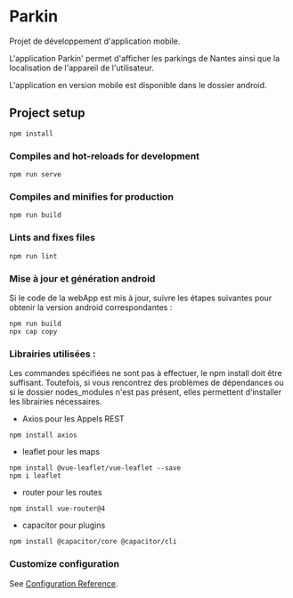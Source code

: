# Parkin

Projet de développement d'application mobile.

L'application Parkin' permet d'afficher les parkings de Nantes ainsi que la localisation de l'appareil de l'utilisateur.

L'application en version mobile est disponible dans le dossier android. 

## Project setup
```
npm install
```

### Compiles and hot-reloads for development
```
npm run serve
```

### Compiles and minifies for production
```
npm run build
```

### Lints and fixes files
```
npm run lint
```

### Mise à jour et génération android

Si le code de la webApp est mis à jour, suivre les étapes suivantes pour obtenir la version android correspondantes : 
```
npm run build
npx cap copy
```

### Librairies utilisées : 

Les commandes spécifiées ne sont pas à effectuer, le npm install doit être suffisant. Toutefois, si vous rencontrez des problèmes de dépendances ou si le dossier nodes_modules n'est pas présent, elles permettent d'installer les librairies nécessaires.

* Axios pour les Appels REST
```
npm install axios
```
* leaflet pour les maps
```
npm install @vue-leaflet/vue-leaflet --save
npm i leaflet
```
* router pour les routes
```
npm install vue-router@4
```
* capacitor pour plugins
```
npm install @capacitor/core @capacitor/cli
```

### Customize configuration
See [Configuration Reference](https://cli.vuejs.org/config/).
